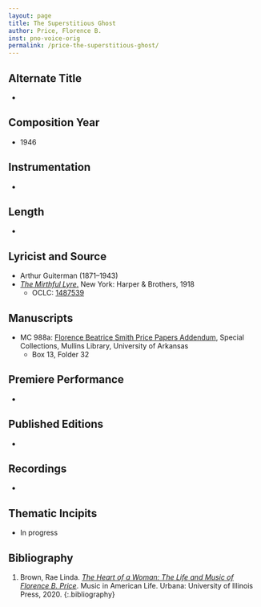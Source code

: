 ```yaml
---
layout: page
title: The Superstitious Ghost
author: Price, Florence B.
inst: pno-voice-orig
permalink: /price-the-superstitious-ghost/
---
```


## Alternate Title
- 

## Composition Year
- 1946

## Instrumentation
- 

## Length
- 

## Lyricist and Source
- Arthur Guiterman (1871&ndash;1943)
- [*The Mirthful Lyre*.](https://books.google.com/books?id=DxZLAAAAIAAJ) New York: Harper & Brothers, 1918
    * OCLC: <a href="https://search.worldcat.org/title/1487539" target="_blank">1487539</a>

## Manuscripts
- MC 988a: <a href="https://uark.as.atlas-sys.com/repositories/2/resources/1522" target="_blank">Florence Beatrice Smith Price Papers Addendum</a>, Special Collections, Mullins Library, University of Arkansas
    * Box 13, Folder 32

## Premiere Performance
- 

## Published Editions
- 

## Recordings
- 

## Thematic Incipits
- In progress

## Bibliography
1. Brown, Rae Linda. <a href="https://www.worldcat.org/title/1122800180" target="_blank">*The Heart of a Woman: The Life and Music of Florence B. Price*</a>. Music in American Life. Urbana: University of Illinois Press, 2020.
{:.bibliography}
